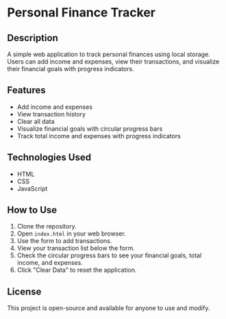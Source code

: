 # Personal Finance Tracker

## Description
A simple web application to track personal finances using local storage. Users can add income and expenses, view their transactions, and visualize their financial goals with progress indicators.

## Features
- Add income and expenses
- View transaction history
- Clear all data
- Visualize financial goals with circular progress bars
- Track total income and expenses with progress indicators

## Technologies Used
- HTML
- CSS
- JavaScript

## How to Use
1. Clone the repository.
2. Open `index.html` in your web browser.
3. Use the form to add transactions.
4. View your transaction list below the form.
5. Check the circular progress bars to see your financial goals, total income, and expenses.
6. Click "Clear Data" to reset the application.

## License
This project is open-source and available for anyone to use and modify.
